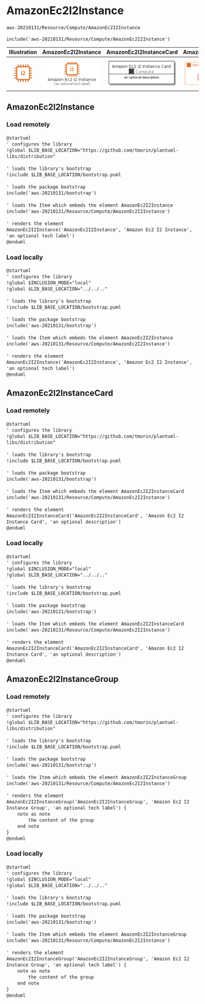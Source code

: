 # AmazonEc2I2Instance


```text
aws-20210131/Resource/Compute/AmazonEc2I2Instance
```

```text
include('aws-20210131/Resource/Compute/AmazonEc2I2Instance')
```



| Illustration | AmazonEc2I2Instance | AmazonEc2I2InstanceCard | AmazonEc2I2InstanceGroup |
| :---: | :---: | :---: | :---: |
| ![illustration for Illustration](../../../aws-20210131/Resource/Compute/AmazonEc2I2Instance.png) | ![illustration for AmazonEc2I2Instance](../../../aws-20210131/Resource/Compute/AmazonEc2I2Instance.Local.png) | ![illustration for AmazonEc2I2InstanceCard](../../../aws-20210131/Resource/Compute/AmazonEc2I2InstanceCard.Local.png) | ![illustration for AmazonEc2I2InstanceGroup](../../../aws-20210131/Resource/Compute/AmazonEc2I2InstanceGroup.Local.png) |




## AmazonEc2I2Instance

### Load remotely
```plantuml
@startuml
' configures the library
!global $LIB_BASE_LOCATION="https://github.com/tmorin/plantuml-libs/distribution"

' loads the library's bootstrap
!include $LIB_BASE_LOCATION/bootstrap.puml

' loads the package bootstrap
include('aws-20210131/bootstrap')

' loads the Item which embeds the element AmazonEc2I2Instance
include('aws-20210131/Resource/Compute/AmazonEc2I2Instance')

' renders the element
AmazonEc2I2Instance('AmazonEc2I2Instance', 'Amazon Ec2 I2 Instance', 'an optional tech label')
@enduml
```

### Load locally
```plantuml
@startuml
' configures the library
!global $INCLUSION_MODE="local"
!global $LIB_BASE_LOCATION="../../.."

' loads the library's bootstrap
!include $LIB_BASE_LOCATION/bootstrap.puml

' loads the package bootstrap
include('aws-20210131/bootstrap')

' loads the Item which embeds the element AmazonEc2I2Instance
include('aws-20210131/Resource/Compute/AmazonEc2I2Instance')

' renders the element
AmazonEc2I2Instance('AmazonEc2I2Instance', 'Amazon Ec2 I2 Instance', 'an optional tech label')
@enduml
```

## AmazonEc2I2InstanceCard

### Load remotely
```plantuml
@startuml
' configures the library
!global $LIB_BASE_LOCATION="https://github.com/tmorin/plantuml-libs/distribution"

' loads the library's bootstrap
!include $LIB_BASE_LOCATION/bootstrap.puml

' loads the package bootstrap
include('aws-20210131/bootstrap')

' loads the Item which embeds the element AmazonEc2I2InstanceCard
include('aws-20210131/Resource/Compute/AmazonEc2I2Instance')

' renders the element
AmazonEc2I2InstanceCard('AmazonEc2I2InstanceCard', 'Amazon Ec2 I2 Instance Card', 'an optional description')
@enduml
```

### Load locally
```plantuml
@startuml
' configures the library
!global $INCLUSION_MODE="local"
!global $LIB_BASE_LOCATION="../../.."

' loads the library's bootstrap
!include $LIB_BASE_LOCATION/bootstrap.puml

' loads the package bootstrap
include('aws-20210131/bootstrap')

' loads the Item which embeds the element AmazonEc2I2InstanceCard
include('aws-20210131/Resource/Compute/AmazonEc2I2Instance')

' renders the element
AmazonEc2I2InstanceCard('AmazonEc2I2InstanceCard', 'Amazon Ec2 I2 Instance Card', 'an optional description')
@enduml
```

## AmazonEc2I2InstanceGroup

### Load remotely
```plantuml
@startuml
' configures the library
!global $LIB_BASE_LOCATION="https://github.com/tmorin/plantuml-libs/distribution"

' loads the library's bootstrap
!include $LIB_BASE_LOCATION/bootstrap.puml

' loads the package bootstrap
include('aws-20210131/bootstrap')

' loads the Item which embeds the element AmazonEc2I2InstanceGroup
include('aws-20210131/Resource/Compute/AmazonEc2I2Instance')

' renders the element
AmazonEc2I2InstanceGroup('AmazonEc2I2InstanceGroup', 'Amazon Ec2 I2 Instance Group', 'an optional tech label') {
    note as note
        the content of the group
    end note
}
@enduml
```

### Load locally
```plantuml
@startuml
' configures the library
!global $INCLUSION_MODE="local"
!global $LIB_BASE_LOCATION="../../.."

' loads the library's bootstrap
!include $LIB_BASE_LOCATION/bootstrap.puml

' loads the package bootstrap
include('aws-20210131/bootstrap')

' loads the Item which embeds the element AmazonEc2I2InstanceGroup
include('aws-20210131/Resource/Compute/AmazonEc2I2Instance')

' renders the element
AmazonEc2I2InstanceGroup('AmazonEc2I2InstanceGroup', 'Amazon Ec2 I2 Instance Group', 'an optional tech label') {
    note as note
        the content of the group
    end note
}
@enduml
```

